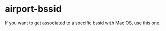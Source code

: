 airport-bssid
=============

If you want to get associated to a specific bssid with Mac OS, use this one.
